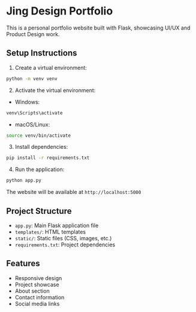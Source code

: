 # Jing Design Portfolio

This is a personal portfolio website built with Flask, showcasing UI/UX and Product Design work.

## Setup Instructions

1. Create a virtual environment:
```bash
python -m venv venv
```

2. Activate the virtual environment:
- Windows:
```bash
venv\Scripts\activate
```
- macOS/Linux:
```bash
source venv/bin/activate
```

3. Install dependencies:
```bash
pip install -r requirements.txt
```

4. Run the application:
```bash
python app.py
```

The website will be available at `http://localhost:5000`

## Project Structure

- `app.py`: Main Flask application file
- `templates/`: HTML templates
- `static/`: Static files (CSS, images, etc.)
- `requirements.txt`: Project dependencies

## Features

- Responsive design
- Project showcase
- About section
- Contact information
- Social media links 